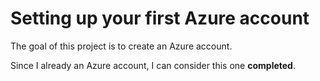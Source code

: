 # Setting up your first Azure account

The goal of this project is to create an Azure account.

Since I already an Azure account, I can consider this one **completed**.
